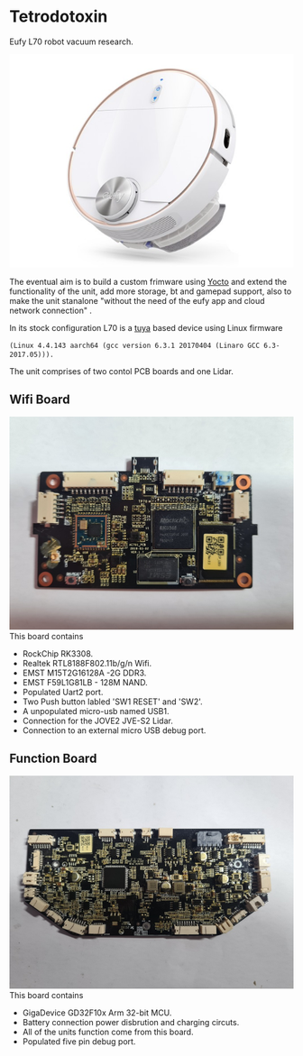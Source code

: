 # Tetrodotoxin
Eufy L70 robot vacuum research. 

![GitHub Image](Images/eufyl70.jpg)

The eventual aim is to build a custom frimware using [Yocto](https://www.yoctoproject.org/ "The Yocto Project") and extend the functionality of the unit, add more storage, bt and gamepad support, also to make the unit stanalone "without the need of the eufy app and cloud network connection" . 

In its stock configuration L70 is a [tuya](https://www.tuya.com "tuya") based device using Linux firmware 
```
(Linux 4.4.143 aarch64 (gcc version 6.3.1 20170404 (Linaro GCC 6.3-2017.05))).
```

The unit comprises of two contol PCB boards and one Lidar. 
## Wifi Board
![GitHub Image](Images/WifiBoard.jpg)
This board contains
- RockChip RK3308. 
- Realtek RTL8188F802.11b/g/n Wifi.
- EMST M15T2G16128A -2G DDR3.
- EMST F59L1G81LB - 128M NAND.
- Populated Uart2 port. 
- Two Push button labled 'SW1 RESET' and 'SW2'.
- A unpopulated micro-usb named USB1.
- Connection for the JOVE2 JVE-S2 Lidar.
- Connection to an external micro USB debug port. 

## Function Board 
![GitHub Image](Images/FunctionBoard.jpg)
This board contains
- GigaDevice GD32F10x Arm 32-bit MCU.
- Battery connection power disbrution and charging circuts.
- All of the units function come from this board.
- Populated five pin debug port.   
